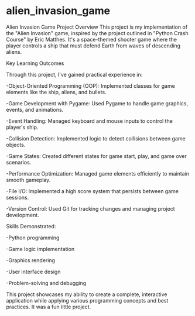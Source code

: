 # alien_invasion_game
Alien Invasion Game
Project Overview
This project is my implementation of the "Alien Invasion" game, inspired by the project outlined in "Python Crash Course" by Eric Matthes. 
It's a space-themed shooter game where the player controls a ship that must defend Earth from waves of descending aliens.


Key Learning Outcomes

Through this project, I've gained practical experience in:

-Object-Oriented Programming (OOP): Implemented classes for game elements like the ship, aliens, and bullets.

-Game Development with Pygame: Used Pygame to handle game graphics, events, and animations.

-Event Handling: Managed keyboard and mouse inputs to control the player's ship.

-Collision Detection: Implemented logic to detect collisions between game objects.

-Game States: Created different states for game start, play, and game over scenarios.

-Performance Optimization: Managed game elements efficiently to maintain smooth gameplay.

-File I/O: Implemented a high score system that persists between game sessions.

-Version Control: Used Git for tracking changes and managing project development.



Skills Demonstrated:

-Python programming

-Game logic implementation

-Graphics rendering

-User interface design

-Problem-solving and debugging

This project showcases my ability to create a complete, interactive application while applying various programming concepts and best practices. It was a fun little project.
